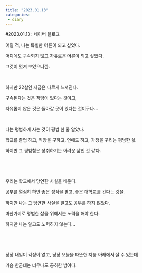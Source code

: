 ```yaml
---
title: "2023.01.13"
categories:
 - diary
---
```

#2023.01.13 : 네이버 블로그








어릴 적, 나는 특별한 어른이 되고 싶었다.

어디에도 구속되지 않고 자유로운 어른이 되고 싶었다.

그것이 멋져 보였으니깐.

​

하지만 22살인 지금은 다르게 느껴진다.

구속된다는 것은 책임이 있다는 것이고,

자유롭지 않은 것은 돌아갈 곳이 있다는 것이구나...

​

나는 평범하게 사는 것이 평범 한 줄 알았다.

학교를 졸업 하고, 직장을 구하고, 연애도 하고, 가정을 꾸리는 평범한 삶.

하지만 그 평범함은 성취하기는 어려운 삶인 것 같다.

​

​

우리는 학교에서 당연한 사실을 배운다.

공부를 열심히 하면 좋은 성적을 받고, 좋은 대학교를 간다는 것을.

하지만 나는 그 당연한 사실을 알고도 공부를 하지 않았다.

마찬가지로 평범한 삶을 위해서는 노력을 해야 한다.

하지만 나는 알고도 노력하지 않는다...

​

​

당장 내일이 걱정이 없고, 당장 오늘을 따뜻한 지붕 아래에서 잘 수 있는데

가슴 한군데는 너무나도 공허한 밤이다.

​





 

